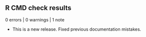 ## R CMD check results

0 errors | 0 warnings | 1 note

* This is a new release. Fixed previous documentation mistakes.
